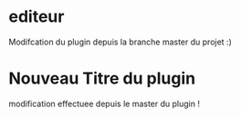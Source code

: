 # editeur
Modifcation du plugin depuis la branche master du projet :)

# Nouveau Titre du plugin 
modification effectuee depuis le master du plugin !
